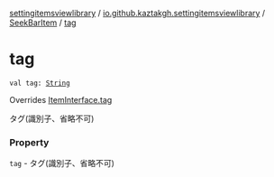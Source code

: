 [settingitemsviewlibrary](../../index.md) / [io.github.kaztakgh.settingitemsviewlibrary](../index.md) / [SeekBarItem](index.md) / [tag](./tag.md)

# tag

`val tag: `[`String`](https://kotlinlang.org/api/latest/jvm/stdlib/kotlin/-string/index.html)

Overrides [ItemInterface.tag](../-item-interface/tag.md)

タグ(識別子、省略不可)

### Property

`tag` - タグ(識別子、省略不可)